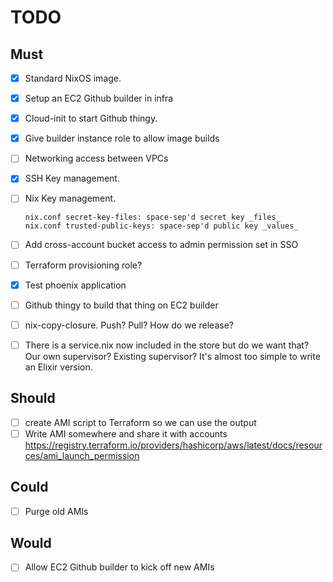 # TODO

## Must

* [x] Standard NixOS image.
* [x] Setup an EC2 Github builder in infra
* [x] Cloud-init to start Github thingy.
* [x] Give builder instance role to allow image builds
* [ ] Networking access between VPCs
* [x] SSH Key management.
* [ ] Nix Key management.

      nix.conf secret-key-files: space-sep'd secret key _files_
      nix.conf trusted-public-keys: space-sep'd public key _values_
* [ ] Add cross-account bucket access to admin permission set in SSO
* [ ] Terraform provisioning role?

* [x] Test phoenix application
* [ ] Github thingy to build that thing on EC2 builder
* [ ] nix-copy-closure. Push? Pull? How do we release?
* [ ] There is a service.nix now included in the store  but do we want that? Our own
      supervisor? Existing supervisor? It's almost too simple to write an Elixir version.

## Should

* [ ] create AMI script to Terraform so we can use the output
* [ ] Write AMI somewhere and share it with accounts
https://registry.terraform.io/providers/hashicorp/aws/latest/docs/resources/ami_launch_permission

## Could

* [ ] Purge old AMIs

## Would

* [ ] Allow EC2 Github builder to kick off new AMIs
